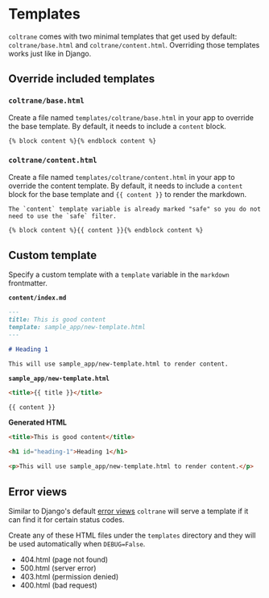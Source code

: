# Templates

`coltrane` comes with two minimal templates that get used by default: `coltrane/base.html` and `coltrane/content.html`. Overriding those templates works just like in Django.

## Override included templates

### `coltrane/base.html`

Create a file named `templates/coltrane/base.html` in your app to override the base template. By default, it needs to include a `content` block.

```html
{% block content %}{% endblock content %}
```

### `coltrane/content.html`

Create a file named `templates/coltrane/content.html` in your app to override the content template. By default, it needs to include a `content` block for the base template and `{{ content }}` to render the markdown.

```{note}
The `content` template variable is already marked "safe" so you do not need to use the `safe` filter.
```

```html
{% block content %}{{ content }}{% endblock content %}
```

## Custom template

Specify a custom template with a `template` variable in the `markdown` frontmatter.

**`content/index.md`**

```markdown
---
title: This is good content
template: sample_app/new-template.html
---

# Heading 1

This will use sample_app/new-template.html to render content.
```

**`sample_app/new-template.html`**

```html
<title>{{ title }}</title>

{{ content }}
```

**Generated HTML**

```html
<title>This is good content</title>

<h1 id="heading-1">Heading 1</h1>

<p>This will use sample_app/new-template.html to render content.</p>
```

## Error views

Similar to Django's default [error views](https://docs.djangoproject.com/en/stable/ref/views/#error-views) `coltrane` will serve a template if it can find it for certain status codes.

Create any of these HTML files under the `templates` directory and they will be used automatically when `DEBUG=False`.

- 404.html (page not found)
- 500.html (server error)
- 403.html (permission denied)
- 400.html (bad request)
